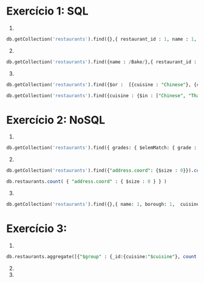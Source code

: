 # Exercício 1: SQL

1.
```sql
db.getCollection('restaurants').find({},{ restaurant_id : 1, name : 1, borough : 1,  cuisine : 1,  _id : 0 })
```

2.
```sql
db.getCollection('restaurants').find({name : /Bake/},{ restaurant_id : 1, name: 1, borough: 1,  cuisine : 1,  _id : 0 }).limit(3)
```

3.
```sql
db.getCollection('restaurants').find({$or :  [{cuisine : "Chinese"}, {cuisine : "Thai"}]}).count()

db.getCollection('restaurants').find({cuisine : {$in : ["Chinese", "Thai"]}}).count()
```

# Exercício 2: NoSQL

1.
```sql
db.getCollection('restaurants').find({ grades: { $elemMatch: { grade : "A", score : { $gt : 20 } } } } ).limit(3)
```

2.
```sql
db.getCollection('restaurants').find({"address.coord": {$size : 0}}).count()

db.restaurants.count( { "address.coord" : { $size : 0 } } )
```

3.
```sql
db.getCollection('restaurants').find({},{ name: 1, borough: 1,  cuisine : 1,  grades : {$slice : -1}, _id : 0 }).limit(3)
```

# Exercício 3:

1.
```sql
db.restaurants.aggregate([{"$group" : {_id:{cuisine:"$cuisine"}, count:{$sum:1}}},{$sort:{"count":-1}},{$limit:3}])
```

2.

3.


